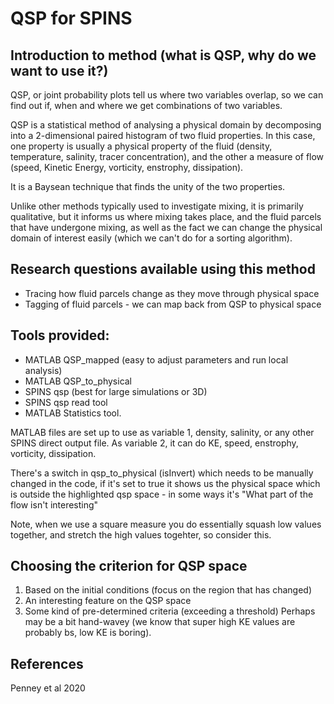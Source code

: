 # QSP for SPINS

## Introduction to method (what is QSP, why do we want to use it?)

QSP, or joint probability plots tell us where two variables overlap, so we can find out if, when and where we get combinations of two variables. 

QSP is a statistical method of analysing a physical domain by decomposing into a 2-dimensional paired histogram of two fluid properties. In this case, one property is usually a physical property of the fluid (density, temperature, salinity, tracer concentration), and the other a measure of flow (speed, Kinetic Energy, vorticity, enstrophy, dissipation). 

It is a Baysean technique that finds the unity of the two properties. 

Unlike other methods typically used to investigate mixing, it is primarily qualitative, but it informs us where mixing takes place, and the fluid parcels that have undergone mixing, as well as the fact we can change the physical domain of interest easily (which we can't do for a sorting algorithm). 


## Research questions available using this method
- Tracing how fluid parcels change as they move through physical space
- Tagging of fluid parcels - we can map back from QSP to physical space

## Tools provided:
- MATLAB QSP_mapped (easy to adjust parameters and run local analysis)
- MATLAB QSP_to_physical
- SPINS qsp (best for large simulations or 3D)
- SPINS qsp read tool
- MATLAB Statistics tool. 

MATLAB files are set up to use as variable 1, density, salinity, or any other SPINS direct output file. As variable 2, it can do KE, speed, enstrophy, vorticity, dissipation. 

There's a switch in qsp_to_physical (isInvert) which needs to be manually changed in the code, if it's set to true it shows us the physical space which is outside the highlighted qsp space - in some ways it's "What part of the flow isn't interesting"

Note, when we use a square measure you do essentially squash low values together, and stretch the high values togehter, so consider this. 

## Choosing the criterion for QSP space
1. Based on the initial conditions (focus on the region that has changed)
2. An interesting feature on the QSP space
3. Some kind of pre-determined criteria (exceeding a threshold)
Perhaps may be a bit hand-wavey (we know that super high KE values are probably bs, low KE is boring). 

## References
Penney et al 2020
